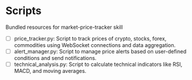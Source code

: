 # Scripts

Bundled resources for market-price-tracker skill

- [ ] price_tracker.py: Script to track prices of crypto, stocks, forex, commodities using WebSocket connections and data aggregation.
- [ ] alert_manager.py: Script to manage price alerts based on user-defined conditions and send notifications.
- [ ] technical_analysis.py: Script to calculate technical indicators like RSI, MACD, and moving averages.
